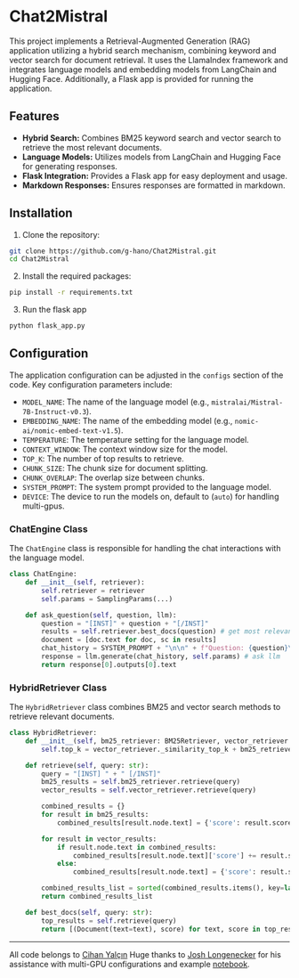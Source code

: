 # Chat2Mistral

This project implements a Retrieval-Augmented Generation (RAG) application utilizing a hybrid search mechanism, combining keyword and vector search for document retrieval. It uses the LlamaIndex framework and integrates language models and embedding models from LangChain and Hugging Face. Additionally, a Flask app is provided for running the application.

## Features

- **Hybrid Search:** Combines BM25 keyword search and vector search to retrieve the most relevant documents.
- **Language Models:** Utilizes models from LangChain and Hugging Face for generating responses.
- **Flask Integration:** Provides a Flask app for easy deployment and usage.
- **Markdown Responses:** Ensures responses are formatted in markdown.

## Installation

1. Clone the repository:

```bash
git clone https://github.com/g-hano/Chat2Mistral.git
cd Chat2Mistral
```

2. Install the required packages:

```bash
pip install -r requirements.txt
```

3. Run the flask app
```bash
python flask_app.py
```

## Configuration

The application configuration can be adjusted in the `configs` section of the code. Key configuration parameters include:

- `MODEL_NAME`: The name of the language model (e.g., `mistralai/Mistral-7B-Instruct-v0.3`).
- `EMBEDDING_NAME`: The name of the embedding model (e.g., `nomic-ai/nomic-embed-text-v1.5`).
- `TEMPERATURE`: The temperature setting for the language model.
- `CONTEXT_WINDOW`: The context window size for the model.
- `TOP_K`: The number of top results to retrieve.
- `CHUNK_SIZE`: The chunk size for document splitting.
- `CHUNK_OVERLAP`: The overlap size between chunks.
- `SYSTEM_PROMPT`: The system prompt provided to the language model.
- `DEVICE`: The device to run the models on, default to (`auto`) for handling multi-gpus.

### ChatEngine Class

The `ChatEngine` class is responsible for handling the chat interactions with the language model.

```python
class ChatEngine:
    def __init__(self, retriever):
        self.retriever = retriever
        self.params = SamplingParams(...)

    def ask_question(self, question, llm):
        question = "[INST]" + question + "[/INST]"
        results = self.retriever.best_docs(question) # get most relevant docs
        document = [doc.text for doc, sc in results]
        chat_history = SYSTEM_PROMPT + "\n\n" + f"Question: {question}\n\nDocument: {document}"
        response = llm.generate(chat_history, self.params) # ask llm
        return response[0].outputs[0].text
```

### HybridRetriever Class

The `HybridRetriever` class combines BM25 and vector search methods to retrieve relevant documents.

```python
class HybridRetriever:
    def __init__(self, bm25_retriever: BM25Retriever, vector_retriever: VectorIndexRetriever):
        self.top_k = vector_retriever._similarity_top_k + bm25_retriever._similarity_top_k

    def retrieve(self, query: str):
        query = "[INST] " + " [/INST]"
        bm25_results = self.bm25_retriever.retrieve(query)
        vector_results = self.vector_retriever.retrieve(query)

        combined_results = {}
        for result in bm25_results:
            combined_results[result.node.text] = {'score': result.score}

        for result in vector_results:
            if result.node.text in combined_results:
                combined_results[result.node.text]['score'] += result.score
            else:
                combined_results[result.node.text] = {'score': result.score}

        combined_results_list = sorted(combined_results.items(), key=lambda item: item[1]['score'], reverse=True)
        return combined_results_list

    def best_docs(self, query: str):
        top_results = self.retrieve(query)
        return [(Document(text=text), score) for text, score in top_results]
```

---
All code belongs to [Cihan Yalçın](https://www.linkedin.com/in/chanyalcin/)
Huge thanks to [Josh Longenecker](https://www.linkedin.com/in/josh-longenecker-5a6902226/) for his assistance with multi-GPU configurations and example [notebook](https://github.com/jlonge4/gen_ai_utils/blob/main/vllm_vs_deepspeed.ipynb).
